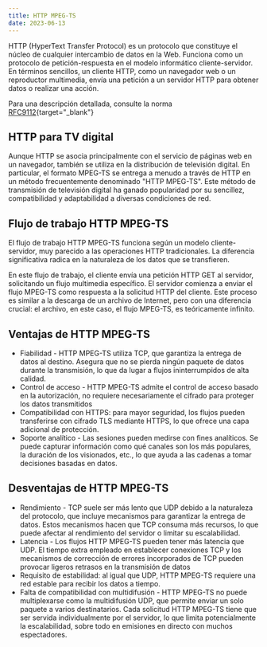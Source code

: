 ```yaml
---
title: HTTP MPEG-TS
date: 2023-06-13
---
```


HTTP (HyperText Transfer Protocol) es un protocolo que constituye el núcleo de cualquier intercambio de datos en la Web. Funciona como un protocolo de petición-respuesta en el modelo informático cliente-servidor. En términos sencillos, un cliente HTTP, como un navegador web o un reproductor multimedia, envía una petición a un servidor HTTP para obtener datos o realizar una acción.

Para una descripción detallada, consulte la norma [RFC9112](https://www.rfc-editor.org/rfc/rfc9112){target="_blank"}

## HTTP para TV digital[](https://help.cesbo.com/misc/articles/protocols/http#http-for-digital-tv)

Aunque HTTP se asocia principalmente con el servicio de páginas web en un navegador, también se utiliza en la distribución de televisión digital. En particular, el formato MPEG-TS se entrega a menudo a través de HTTP en un método frecuentemente denominado "HTTP MPEG-TS". Este método de transmisión de televisión digital ha ganado popularidad por su sencillez, compatibilidad y adaptabilidad a diversas condiciones de red.

## Flujo de trabajo HTTP MPEG-TS[](https://help.cesbo.com/misc/articles/protocols/http#http-mpeg-ts-workflow)

El flujo de trabajo HTTP MPEG-TS funciona según un modelo cliente-servidor, muy parecido a las operaciones HTTP tradicionales. La diferencia significativa radica en la naturaleza de los datos que se transfieren.

En este flujo de trabajo, el cliente envía una petición HTTP GET al servidor, solicitando un flujo multimedia específico. El servidor comienza a enviar el flujo MPEG-TS como respuesta a la solicitud HTTP del cliente. Este proceso es similar a la descarga de un archivo de Internet, pero con una diferencia crucial: el archivo, en este caso, el flujo MPEG-TS, es teóricamente infinito.

## Ventajas de HTTP MPEG-TS[](https://help.cesbo.com/misc/articles/protocols/http#advantages-of-http-mpeg-ts)

- Fiabilidad - HTTP MPEG-TS utiliza TCP, que garantiza la entrega de datos al destino. Asegura que no se pierda ningún paquete de datos durante la transmisión, lo que da lugar a flujos ininterrumpidos de alta calidad.
- Control de acceso - HTTP MPEG-TS admite el control de acceso basado en la autorización, no requiere necesariamente el cifrado para proteger los datos transmitidos
- Compatibilidad con HTTPS: para mayor seguridad, los flujos pueden transferirse con cifrado TLS mediante HTTPS, lo que ofrece una capa adicional de protección.
- Soporte analítico - Las sesiones pueden medirse con fines analíticos. Se puede capturar información como qué canales son los más populares, la duración de los visionados, etc., lo que ayuda a las cadenas a tomar decisiones basadas en datos.

## Desventajas de HTTP MPEG-TS[](https://help.cesbo.com/misc/articles/protocols/http#disadvantages-of-http-mpeg-ts)

- Rendimiento - TCP suele ser más lento que UDP debido a la naturaleza del protocolo, que incluye mecanismos para garantizar la entrega de datos. Estos mecanismos hacen que TCP consuma más recursos, lo que puede afectar al rendimiento del servidor o limitar su escalabilidad.
- Latencia - Los flujos HTTP MPEG-TS pueden tener más latencia que UDP. El tiempo extra empleado en establecer conexiones TCP y los mecanismos de corrección de errores incorporados de TCP pueden provocar ligeros retrasos en la transmisión de datos
- Requisito de estabilidad: al igual que UDP, HTTP MPEG-TS requiere una red estable para recibir los datos a tiempo.
- Falta de compatibilidad con multidifusión - HTTP MPEG-TS no puede multiplexarse como la multidifusión UDP, que permite enviar un solo paquete a varios destinatarios. Cada solicitud HTTP MPEG-TS tiene que ser servida individualmente por el servidor, lo que limita potencialmente la escalabilidad, sobre todo en emisiones en directo con muchos espectadores.
